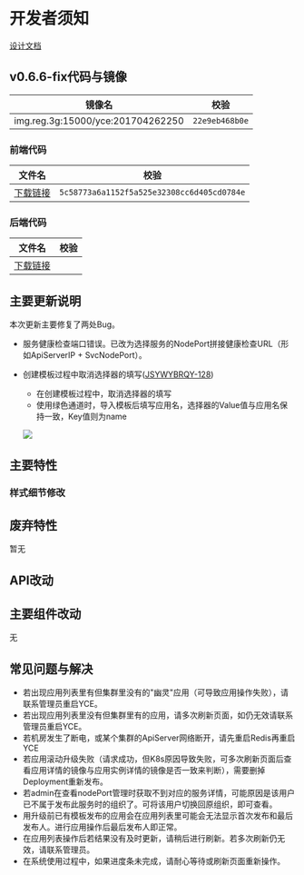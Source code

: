 # 开发者须知

[设计文档](https://shimo.im/desktop)

## v0.6.6-fix代码与镜像

镜像名 | 校验
-------- | -----------
img.reg.3g:15000/yce:201704262250 | `22e9eb468b0e`

### 前端代码

文件名 | 校验
-------- | -----------
[下载链接](http://10.151.30.223/dawei.li/yce-frontend/repository/archive.tar.gz?ref=0.6.6-fix) | `5c58773a6a1152f5a525e32308cc6d405cd0784e`


### 后端代码

文件名 | 校验
-------- | -----------
[下载链接](http://10.151.30.223/dawei.li/yce-backend/repository/archive.tar.gz?ref=0.6.6-fix) |


## 主要更新说明

本次更新主要修复了两处Bug。

* 服务健康检查端口错误。已改为选择服务的NodePort拼接健康检查URL（形如ApiServerIP + SvcNodePort）。
* 创建模板过程中取消选择器的填写([JSYWYBRQY-128](http://jira.yeepay.com/browse/JSYWYBRQY-128))
    * 在创建模板过程中，取消选择器的填写
    * 使用绿色通道时，导入模板后填写应用名，选择器的Value值与应用名保持一致，Key值则为name

    ![](http://oonfhlbqp.bkt.clouddn.com/E3B4F6218BCDA78031A55F7D9A4FEEC8.jpg)

## 主要特性

### 样式细节修改

## 废弃特性

暂无

## API改动

## 主要组件改动

无

## 常见问题与解决

* 若出现应用列表里有但集群里没有的"幽灵"应用（可导致应用操作失败），请联系管理员重启YCE。
* 若出现应用列表里没有但集群里有的应用，请多次刷新页面，如仍无效请联系管理员重启YCE。
* 若机房发生了断电，或某个集群的ApiServer网络断开，请先重启Redis再重启YCE
* 若应用滚动升级失败（请求成功，但K8s原因导致失败，可多次刷新页面后查看应用详情的镜像与应用实例详情的镜像是否一致来判断），需要删掉Deployment重新发布。
* 若admin在查看nodePort管理时获取不到对应的服务详情，可能原因是该用户已不属于发布此服务时的组织了。可将该用户切换回原组织，即可查看。
* 用升级前已有模板发布的应用会在应用列表里可能会无法显示首次发布和最后发布人。进行应用操作后最后发布人即正常。
* 在应用列表操作后若结果没有及时更新，请稍后进行刷新。若多次刷新仍无效，请联系管理员。
* 在系统使用过程中，如果进度条未完成，请耐心等待或刷新页面重新操作。